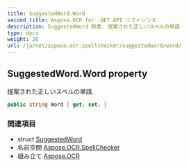 ```yaml
---
title: SuggestedWord.Word
second_title: Aspose.OCR for .NET API リファレンス
description: SuggestedWord 財産. 提案された正しいスペルの単語.
type: docs
weight: 20
url: /ja/net/aspose.ocr.spellchecker/suggestedword/word/
---
```

## SuggestedWord.Word property

提案された正しいスペルの単語.

```csharp
public string Word { get; set; }
```

### 関連項目

* struct [SuggestedWord](../)
* 名前空間 [Aspose.OCR.SpellChecker](../../suggestedword/)
* 組み立て [Aspose.OCR](../../../)


